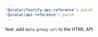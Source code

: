 ```yaml
---
'@scalar/fastify-api-reference': patch
'@scalar/api-reference': patch
---
```


feat: add `data-proxy-url` to the HTML API
